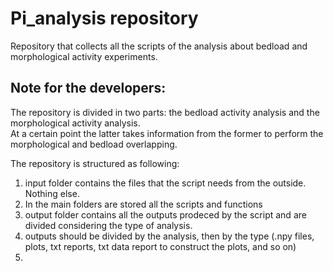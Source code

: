 # Pi_analysis repository
Repository that collects all the scripts of the analysis about bedload and morphological activity experiments.



## Note for the developers:
The repository is divided in two parts: the bedload activity analysis and the morphological activity analysis.  
At a certain point the latter takes information from the former to perform the morphological and bedload overlapping.

The repository is structured as following:
1. input folder contains the files that the script needs from the outside. Nothing else.
2. In the main folders are stored all the scripts and functions
3. output folder contains all the outputs prodeced by the script and are divided considering the type of analysis.  
4. outputs should be divided by the analysis, then by the type (.npy files, plots, txt reports, txt data report to construct the plots, and so on)
5. 